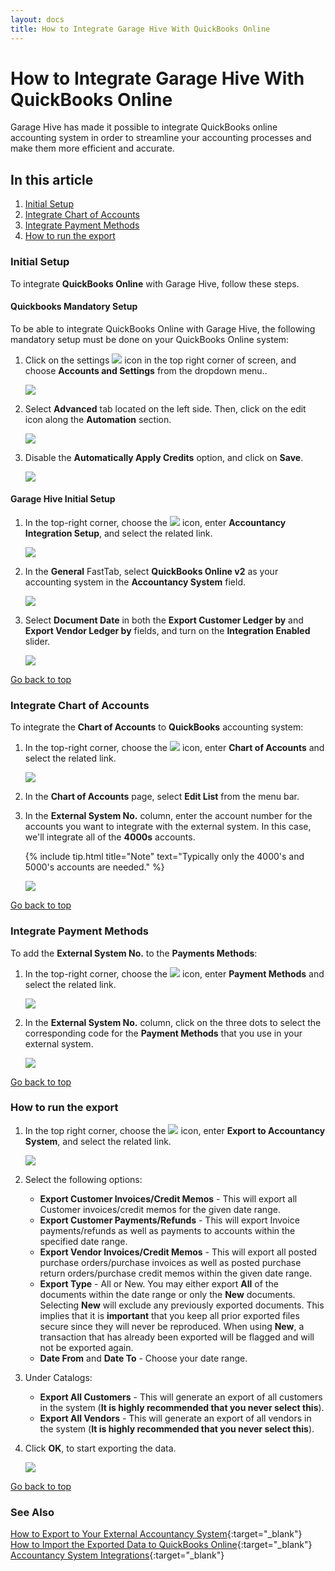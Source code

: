 ```yaml
---
layout: docs
title: How to Integrate Garage Hive With QuickBooks Online
---
```


<a name="top"></a>

# How to Integrate Garage Hive With QuickBooks Online
Garage Hive has made it possible to integrate QuickBooks online accounting system in order to streamline your accounting processes and make them more efficient and accurate.

## In this article
1. [Initial Setup](#initial-setup)
2. [Integrate Chart of Accounts](#integrate-chart-of-accounts)
3. [Integrate Payment Methods](#integrate-payment-methods)
4. [How to run the export](#how-to-run-the-export)

### Initial Setup
To integrate **QuickBooks Online** with Garage Hive, follow these steps.

#### Quickbooks Mandatory Setup
To be able to integrate QuickBooks Online with Garage Hive, the following mandatory setup must be done on your QuickBooks Online system:
1. Click on the settings ![](media/settings.png) icon in the top right corner of screen, and choose **Accounts and Settings** from the dropdown menu..

   ![](media/garagehive-quickbooks-online-mandatory-settings1.png)

2. Select **Advanced** tab  located on the left side. Then, click on the edit icon along the **Automation** section.

   ![](media/garagehive-quickbooks-online-mandatory-settings2.png)

3. Disable the **Automatically Apply Credits** option, and click on **Save**.

   ![](media/garagehive-quickbooks-online-mandatory-settings3.png)

#### Garage Hive Initial Setup
1. In the top-right corner, choose the ![](media/search_icon.png) icon, enter **Accountancy Integration Setup**, and select the related link.

   ![](media/garagehive-quickbooks-online-integration1.png)

2. In the **General** FastTab, select **QuickBooks Online v2** as your accounting system in the **Accountancy System** field.

   ![](media/garagehive-quickbooks-online-integration2.png)

3. Select **Document Date** in both the **Export Customer Ledger by** and **Export Vendor Ledger by** fields, and turn on the **Integration Enabled** slider.

   ![](media/garagehive-quickbooks-online-integration3.png)


[Go back to top](#top)

### Integrate Chart of Accounts
To integrate the **Chart of Accounts** to **QuickBooks** accounting system: 
1. In the top-right corner, choose the ![](media/search_icon.png) icon, enter **Chart of Accounts** and select the related link.

   ![](media/garagehive-quickbooks-online-integration7.png)

2. In the **Chart of Accounts** page, select **Edit List** from the menu bar.
3. In the **External System No.** column, enter the account number for the accounts you want to integrate with the external system. In this case, we'll integrate all of the **4000s** accounts.

   {% include tip.html title="Note" text="Typically only the 4000's and 5000's accounts are needed." %}

   ![](media/garagehive-quickbooks-online-integration8.png)


[Go back to top](#top)

### Integrate Payment Methods
To add the **External System No.** to the **Payments Methods**: 
1. In the top-right corner, choose the ![](media/search_icon.png) icon, enter **Payment Methods** and select the related link.

   ![](media/garagehive-quickbooks-online-integration9.png)

2. In the **External System No.** column, click on the three dots to select the corresponding code for the **Payment Methods** that you use in your external system.

   ![](media/garagehive-quickbooks-online-integration10.png)


[Go back to top](#top)

### How to run the export 
1. In the top right corner, choose the ![](media/search_icon.png) icon, enter **Export to Accountancy System**, and select the related link.

    ![](media/garagehive-sage-accounting-setup8.png)

2. Select the following options:
   * **Export Customer Invoices/Credit Memos** - This will export all Customer invoices/credit memos for the given date range. 
   * **Export Customer Payments/Refunds** - This will export Invoice payments/refunds as well as payments to accounts within the specified date range.
   * **Export Vendor Invoices/Credit Memos** - This will export all posted purchase orders/purchase invoices as well as posted purchase return orders/purchase credit memos within the given date range.
   * **Export Type** - All or New. You may either export **All** of the documents within the date range or only the **New** documents. Selecting **New** will exclude any previously exported documents. This implies that it is **important** that you keep all prior exported files secure since they will never be reproduced. When using **New**, a transaction that has already been exported will be flagged and will not be exported again.
   * **Date From** and **Date To** - Choose your date range.

3. Under Catalogs:
   * **Export All Customers** - This will generate an export of all customers in the system (**It is highly recommended that you never select this**).
   * **Export All Vendors** - This will generate an export of all vendors in the system (**It is highly recommended that you never select this**).

4. Click **OK**, to start exporting the data.

   ![](media/garagehive-sage-accounting-setup9.png)


[Go back to top](#top)


### **See Also**

[How to Export to Your External Accountancy System](garagehive-finance-accountancy-export.html){:target="_blank"} \
[How to Import the Exported Data to QuickBooks Online](garagehive-import-exported-data-to-quickbooks-online.html){:target="_blank"} \
[Accountancy System Integrations](garagehive-external-accountancy-integration.html){:target="_blank"}




